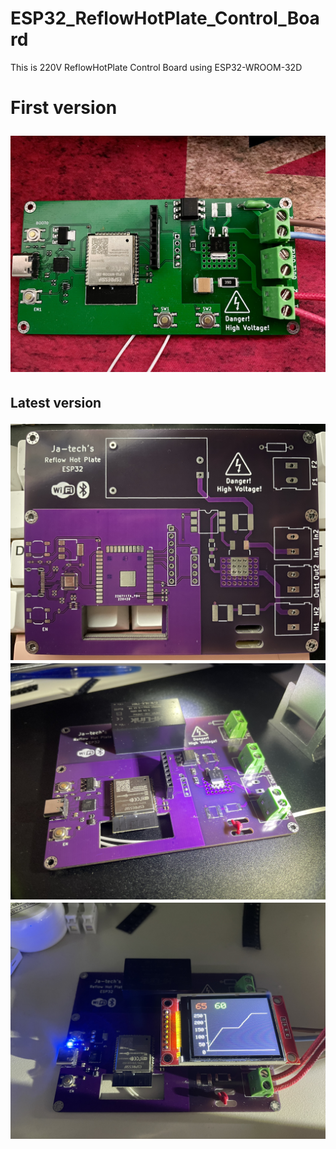 # ESP32_ReflowHotPlate_Control_Board
This is 220V ReflowHotPlate Control Board using ESP32-WROOM-32D

<h1> First version  
  
  ![1](./imgs/IMG_0812.jpeg)  


<h2> Latest version
  
  ![2](./imgs/IMG_0835.jpeg)  
  ![3](./imgs/IMG_0861.jpeg)  
  ![4](./imgs/IMG_0863.jpeg)  
